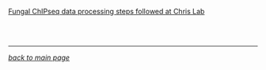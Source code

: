 [Fungal ChIPseq data processing steps followed at Chris Lab](data/ChIPseq/01_CL_ChIPseq_pipeline.rmd)

<br><br>
___
*[back to main page](README.md)*